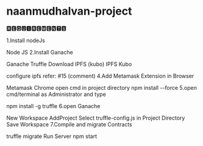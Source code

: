 # naanmudhalvan-project

🆁🅴🆀🆄🅸🆁🅴🅼🅴🅽🆃🆂

1.Install nodeJs

Node JS 2.Install Ganache

Ganache Truffle Download IPFS (kubo) IPFS Kubo

configure ipfs refer: #15 (comment) 4.Add Metamask Extension in Browser

Metamask Chrome open cmd in project directory npm install --force 5.open cmd/terminal as Administrator and type

npm install -g truffle 6.open Ganache

New Workspace AddProject Select truffle-config.js in Project Directory Save Workspace 7.Compile and migrate Contracts

truffle migrate Run Server npm start
